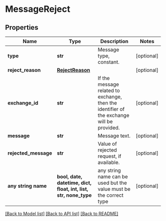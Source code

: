 # MessageReject


## Properties
Name | Type | Description | Notes
------------ | ------------- | ------------- | -------------
**type** | **str** | Message type, constant. | [optional] 
**reject_reason** | [**RejectReason**](RejectReason.md) |  | [optional] 
**exchange_id** | **str** | If the message related to exchange, then the identifier of the exchange will be provided. | [optional] 
**message** | **str** | Message text. | [optional] 
**rejected_message** | **str** | Value of rejected request, if available. | [optional] 
**any string name** | **bool, date, datetime, dict, float, int, list, str, none_type** | any string name can be used but the value must be the correct type | [optional]

[[Back to Model list]](../README.md#documentation-for-models) [[Back to API list]](../README.md#documentation-for-api-endpoints) [[Back to README]](../README.md)


